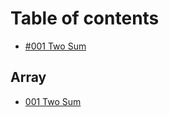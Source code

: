 # Table of contents

* [\#001 Two Sum](README.md)

## Array

* [001 Two Sum](array/001-two-sum.md)

